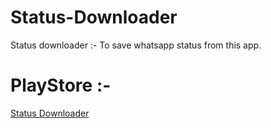 # Status-Downloader

Status downloader :- To save whatsapp status from this app.

# PlayStore :-
[Status Downloader](https://play.google.com/store/apps/details?id=com.developertechie.statusdownloader)
